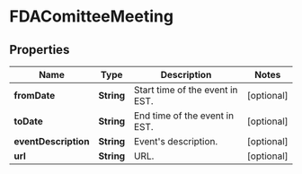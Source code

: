 # FDAComitteeMeeting

## Properties

 Name                 | Type       | Description                     | Notes      
----------------------|------------|---------------------------------|------------
 **fromDate**         | **String** | Start time of the event in EST. | [optional] 
 **toDate**           | **String** | End time of the event in EST.   | [optional] 
 **eventDescription** | **String** | Event&#39;s description.        | [optional] 
 **url**              | **String** | URL.                            | [optional] 



